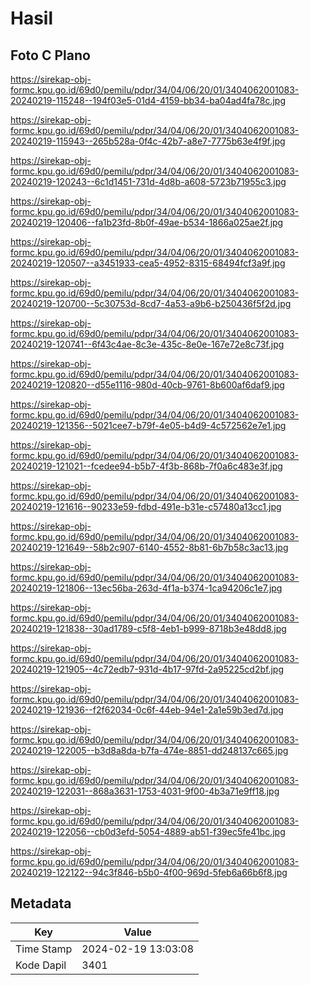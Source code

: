 # Hasil

## Foto C Plano

https://sirekap-obj-formc.kpu.go.id/69d0/pemilu/pdpr/34/04/06/20/01/3404062001083-20240219-115248--194f03e5-01d4-4159-bb34-ba04ad4fa78c.jpg

https://sirekap-obj-formc.kpu.go.id/69d0/pemilu/pdpr/34/04/06/20/01/3404062001083-20240219-115943--265b528a-0f4c-42b7-a8e7-7775b63e4f9f.jpg

https://sirekap-obj-formc.kpu.go.id/69d0/pemilu/pdpr/34/04/06/20/01/3404062001083-20240219-120243--6c1d1451-731d-4d8b-a608-5723b71955c3.jpg

https://sirekap-obj-formc.kpu.go.id/69d0/pemilu/pdpr/34/04/06/20/01/3404062001083-20240219-120406--fa1b23fd-8b0f-49ae-b534-1866a025ae2f.jpg

https://sirekap-obj-formc.kpu.go.id/69d0/pemilu/pdpr/34/04/06/20/01/3404062001083-20240219-120507--a3451933-cea5-4952-8315-68494fcf3a9f.jpg

https://sirekap-obj-formc.kpu.go.id/69d0/pemilu/pdpr/34/04/06/20/01/3404062001083-20240219-120700--5c30753d-8cd7-4a53-a9b6-b250436f5f2d.jpg

https://sirekap-obj-formc.kpu.go.id/69d0/pemilu/pdpr/34/04/06/20/01/3404062001083-20240219-120741--6f43c4ae-8c3e-435c-8e0e-167e72e8c73f.jpg

https://sirekap-obj-formc.kpu.go.id/69d0/pemilu/pdpr/34/04/06/20/01/3404062001083-20240219-120820--d55e1116-980d-40cb-9761-8b600af6daf9.jpg

https://sirekap-obj-formc.kpu.go.id/69d0/pemilu/pdpr/34/04/06/20/01/3404062001083-20240219-121356--5021cee7-b79f-4e05-b4d9-4c572562e7e1.jpg

https://sirekap-obj-formc.kpu.go.id/69d0/pemilu/pdpr/34/04/06/20/01/3404062001083-20240219-121021--fcedee94-b5b7-4f3b-868b-7f0a6c483e3f.jpg

https://sirekap-obj-formc.kpu.go.id/69d0/pemilu/pdpr/34/04/06/20/01/3404062001083-20240219-121616--90233e59-fdbd-491e-b31e-c57480a13cc1.jpg

https://sirekap-obj-formc.kpu.go.id/69d0/pemilu/pdpr/34/04/06/20/01/3404062001083-20240219-121649--58b2c907-6140-4552-8b81-6b7b58c3ac13.jpg

https://sirekap-obj-formc.kpu.go.id/69d0/pemilu/pdpr/34/04/06/20/01/3404062001083-20240219-121806--13ec56ba-263d-4f1a-b374-1ca94206c1e7.jpg

https://sirekap-obj-formc.kpu.go.id/69d0/pemilu/pdpr/34/04/06/20/01/3404062001083-20240219-121838--30ad1789-c5f8-4eb1-b999-8718b3e48dd8.jpg

https://sirekap-obj-formc.kpu.go.id/69d0/pemilu/pdpr/34/04/06/20/01/3404062001083-20240219-121905--4c72edb7-931d-4b17-97fd-2a95225cd2bf.jpg

https://sirekap-obj-formc.kpu.go.id/69d0/pemilu/pdpr/34/04/06/20/01/3404062001083-20240219-121936--f2f62034-0c6f-44eb-94e1-2a1e59b3ed7d.jpg

https://sirekap-obj-formc.kpu.go.id/69d0/pemilu/pdpr/34/04/06/20/01/3404062001083-20240219-122005--b3d8a8da-b7fa-474e-8851-dd248137c665.jpg

https://sirekap-obj-formc.kpu.go.id/69d0/pemilu/pdpr/34/04/06/20/01/3404062001083-20240219-122031--868a3631-1753-4031-9f00-4b3a71e9ff18.jpg

https://sirekap-obj-formc.kpu.go.id/69d0/pemilu/pdpr/34/04/06/20/01/3404062001083-20240219-122056--cb0d3efd-5054-4889-ab51-f39ec5fe41bc.jpg

https://sirekap-obj-formc.kpu.go.id/69d0/pemilu/pdpr/34/04/06/20/01/3404062001083-20240219-122122--94c3f846-b5b0-4f00-969d-5feb6a66b6f8.jpg


## Metadata

| Key        | Value               |
| ---------- | ------------------- |
| Time Stamp | 2024-02-19 13:03:08 |
| Kode Dapil | 3401                |



